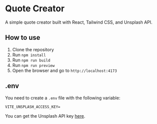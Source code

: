 # Quote Creator

A simple quote creator built with React, Tailwind CSS, and Unsplash API.

## How to use

1. Clone the repository
2. Run `npm install`
3. Run `npm run build`
4. Run `npm run preview`
5. Open the browser and go to `http://localhost:4173`

## .env

You need to create a `.env` file with the following variable:

```
VITE_UNSPLASH_ACCESS_KEY=
```

You can get the Unsplash API key [here](https://unsplash.com/developers).

